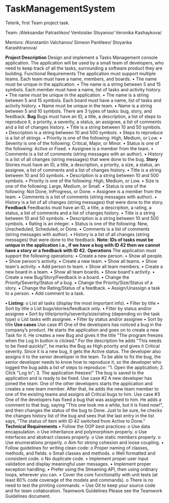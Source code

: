 # TaskManagementSystem
Telerik,  first Team project task.

Team:
/Aleksandar Patrashkov/
Ventsislav Stoyanov/
Veronika Kashaykova/

Mentors:
/Konstantin Valchanov/
Simeon Pantileev/
Stoyanka Karashtranova/


**Project Description**
Design and implement a Tasks Management console application.
The application will be used by a small team of developers, who need to keep track of all the tasks, surrounding a software product they are building.
Functional Requirements
The application must support multiple teams. 
Each team must have a name, members, and boards.
•	The name must be unique in the application.
•	The name is a string between 5 and 15 symbols.
Each member must have a name, list of tasks and activity history.
•	The name must be unique in the application.
•	The name is a string between 5 and 15 symbols.
Each board must have a name, list of tasks and activity history.
•	Name must be unique in the team.
•	Name is a string between 5 and 10 symbols.
There are 3 types of tasks: bug, story, and feedback.
**Bug**
Bugs must have an ID, a title, a description, a list of steps to reproduce it, a priority, a severity, a status, an assignee, a list of comments and a list of changes history.
•	Title is a string between 10 and 50 symbols.
•	Description is a string between 10 and 500 symbols.
•	Steps to reproduce is a list of strings.
•	Priority is one of the following: High, Medium, or Low.
•	Severity is one of the following: Critical, Major, or Minor.
•	Status is one of the following: Active or Fixed.
•	Assignee is a member from the team.
•	Comments is a list of comments (string messages with an author).
•	History is a list of all changes (string messages) that were done to the bug.
**Story**
Stories must have an ID, a title, a description, a priority, a size, a status, an assignee, a list of comments and a list of changes history.
•	Title is a string between 10 and 50 symbols.
•	Description is a string between 10 and 500 symbols.
•	Priority is one of the following: High, Medium, or Low.
•	Size is one of the following: Large, Medium, or Small.
•	Status is one of the following: Not Done, InProgress, or Done.
•	Assignee is a member from the team.
•	Comments is a list of comments (string messages with author).
•	History is a list of all changes (string messages) that were done to the story.
**Feedback**
Feedbacks must have an ID, a title, a description, a rating, a status, a list of comments and a list of changes history.
•	Title is a string between 10 and 50 symbols.
•	Description is a string between 10 and 500 symbols.
•	Rating is an integer.
•	Status is one of the following: New, Unscheduled, Scheduled, or Done.
•	Comments is a list of comments (string messages with author).
•	History is a list of all changes (string messages) that were done to the feedback.
**Note: IDs of tasks must be unique in the application i.e., if we have a bug with ID 42 then we cannot have a story or a feedback with ID 42.**
**Operations**
The application must support the following operations:
•	Create a new person.
•	Show all people.
•	Show person's activity.
•	Create a new team.
•	Show all teams.
•	Show team's activity.
•	Add person to team.
•	Show all team members.
•	Create a new board in a team.
•	Show all team boards.
•	Show board's activity.
•	Create a new Bug/Story/Feedback in a board.
•	Change the Priority/Severity/Status of a bug.
•	Change the Priority/Size/Status of a story.
•	Change the Rating/Status of a feedback.
•	Assign/Unassign a task to a person.
•	Add comment to a task.

**•	Listing:**
o	List all tasks (display the most important info).
•	Filter by title
•	Sort by title
o	List bugs/stories/feedback only.
•	Filter by status and/or assignee
•	Sort by title/priority/severity/size/rating (depending on the task type)
o	List tasks with assignee.
•	Filter by status and/or assignee
•	Sort by title
**Use cases**
Use case #1
One of the developers has noticed a bug in the company’s product. He starts the application and goes on to create a new Task for it. He creates a new Bug and gives it the title "The program freezes when the Log In button is clicked." For the description he adds "This needs to be fixed quickly!", he marks the Bug as High priority and gives it Critical severity. Since it is a new bug, it gets the Active status. The developer also assigns it to the senior developer in the team. To be able to fix the bug, the senior developer needs to know how to reproduce it, so the developer who logged the bug adds a list of steps to reproduce: "1. Open the application; 2. Click "Log In"; 3. The application freezes!" The bug is saved to the application and is ready to be fixed.
Use case #2
A new developer has joined the team. One of the other developers starts the application and creates a new team member. After that, he adds the new team member to one of the existing teams and assigns all Critical bugs to him.
Use case #3
One of the developers has fixed a bug that was assigned to him. He adds a comment to that bug, saying "This one took me a while, but it is fixed now!", and then changes the status of the bug to Done. Just to be sure, he checks the changes history list of the bug and sees that the last entry in the list says, "The status of item with ID 42 switched from Active to Done."
**Technical Requirements**
•	Follow the OOP best practices:
o	Use data encapsulation.
o	Use inheritance and polymorphism properly.
o	Use interfaces and abstract classes properly.
o	Use static members properly.
o	Use enumerations properly.
o	Aim for strong cohesion and loose coupling.
•	Follow guidelines for writing clean code:
o	Proper naming of classes, methods, and fields.
o	Small classes and methods.
o	Well formatted and consistent code.
o	No duplicate code.
•	Implement proper user input validation and display meaningful user messages.
•	Implement proper exception handling.
•	Prefer using the Streaming API, then using ordinary loops, wherever you can.
•	Cover the core functionality with unit tests (at least 80% code coverage of the models and commands).
o	There is no need to test the printing commands.
•	Use Git to keep your source code and for team collaboration.
Teamwork Guidelines
Please see the Teamwork Guidelines document.
